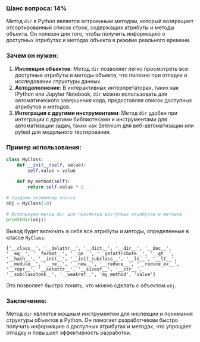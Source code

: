 ### Шанс вопроса: 14%

Метод `dir` в Python является встроенным методом, который возвращает отсортированный список строк, содержащих атрибуты и методы объекта. Он полезен для того, чтобы получить информацию о доступных атрибутах и методах объекта в режиме реального времени.

### Зачем он нужен:
1. **Инспекция объектов**: Метод `dir` позволяет легко просмотреть все доступные атрибуты и методы объекта, что полезно при отладке и исследовании структуры данных.
2. **Автодополнение**: В интерактивных интерпретаторах, таких как IPython или Jupyter Notebook, `dir` можно использовать для автоматического завершения кода, предоставляя список доступных атрибутов и методов.
3. **Интеграция с другими инструментами**: Метод `dir` удобен при интеграции с другими библиотеками и инструментами для автоматизации задач, таких как Selenium для веб-автоматизации или pytest для модульного тестирования.

### Пример использования:
```python
class MyClass:
    def __init__(self, value):
        self.value = value
    
    def my_method(self):
        return self.value * 2

# Создаем экземпляр класса
obj = MyClass(10)

# Используем метод dir для просмотра доступных атрибутов и методов
print(dir(obj))
```
Вывод будет включать в себя все атрибуты и методы, определенные в классе `MyClass`:
```
['__class__', '__delattr__', '__dict__', '__dir__', '__doc__', '__eq__', '__format__', '__ge__', '__getattribute__', '__gt__', '__hash__', '__init__', '__init_subclass__', '__le__', '__lt__', '__module__', '__ne__', '__new__', '__reduce__', '__reduce_ex__', '__repr__', '__setattr__', '__sizeof__', '__str__', '__subclasshook__', '__weakref__', 'my_method', 'value']
```
Это позволяет быстро понять, что можно сделать с объектом `obj`.

### Заключение:
Метод `dir` является мощным инструментом для инспекции и понимания структуры объектов в Python. Он помогает разработчикам быстро получать информацию о доступных атрибутах и методах, что упрощает отладку и повышает эффективность разработки.